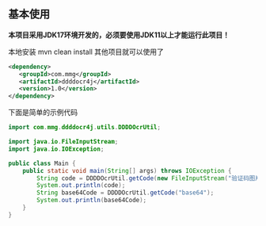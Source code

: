 ## 基本使用

**本项目采用JDK17环境开发的，必须要使用JDK11以上才能运行此项目！**

本地安装 mvn clean install  其他项目就可以使用了
```xml
<dependency>
   <groupId>com.mmg</groupId>
   <artifactId>ddddocr4j</artifactId>
   <version>1.0</version>
</dependency>
```

下面是简单的示例代码

```java
import com.mmg.ddddocr4j.utils.DDDDOcrUtil;

import java.io.FileInputStream;
import java.io.IOException;

public class Main {
    public static void main(String[] args) throws IOException {
        String code = DDDDOcrUtil.getCode(new FileInputStream("验证码图片路径地址"));
        System.out.println(code);
        String base64Code = DDDDOcrUtil.getCode("base64");
        System.out.println(base64Code);
    }
}
```

